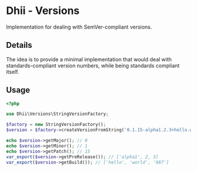 # Dhii - Versions
Implementation for dealing with SemVer-compliant versions.

## Details
The idea is to provide a minimal implementation that would deal with standards-compliant version
numbers, while being standards compliant itself.

## Usage
```php
<?php

use Dhii\Versions\StringVersionFactory;

$factory = new StringVersionFactory();
$version = $factory->createVersionFromString('0.1.15-alpha1.2.3+hello.world.987');

echo $version->getMajor(); // 0
echo $version->getMinor(); // 1
echo $version->getPatch(); // 15
var_export($version->getPreRelease()); // ['alpha1', 2, 3]
var_export($version->getBuild()); // ['hello', 'world', '987']
```
